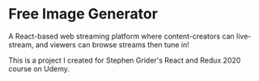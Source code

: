# Free Image Generator

A React-based web streaming platform where content-creators can live-stream, and viewers can browse streams then tune in! 

This is a project I created for Stephen Grider's React and Redux 2020 course on Udemy.
